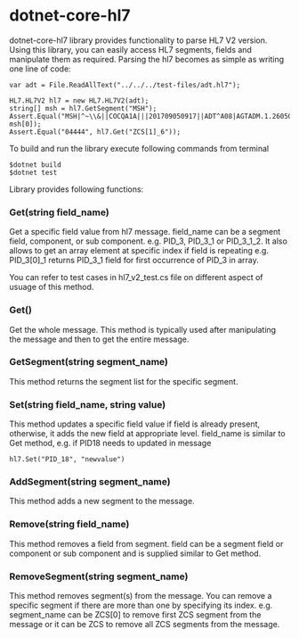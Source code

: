 # dotnet-core-hl7
dotnet-core-hl7 library provides functionality to parse HL7 V2 version. Using this library, you can easily access HL7 segments, fields and manipulate them as required. Parsing the hl7 becomes as simple as writing one line of code:

```
var adt = File.ReadAllText("../../../test-files/adt.hl7");

HL7.HL7V2 hl7 = new HL7.HL7V2(adt);
string[] msh = hl7.GetSegment("MSH");
Assert.Equal("MSH|^~\\&||COCQA1A|||201709050917||ADT^A08|AGTADM.1.260506.567|D|2.1", msh[0]);
Assert.Equal("04444", hl7.Get("ZCS[1]_6"));

```

To build and run the library execute following commands from terminal
```
$dotnet build
$dotnet test
```




Library provides following functions:

### Get(string field_name)
Get a specific field value from hl7 message. field_name can be a segment field, component, or sub component. e.g. PID_3, PID_3_1 or PID_3_1_2. It also allows to get an array element at specific index if field is repeating e.g. PID_3[0]_1 returns PID_3_1 field for first occurrence of PID_3 in array.

You can refer to test cases in hl7_v2_test.cs file on different aspect of usuage of this method.

### Get()
Get the whole message. This method is typically used after manipulating the message and then to get the entire message.

### GetSegment(string segment_name)
This method returns the segment list for the specific segment.

### Set(string field_name, string value)
This method updates a specific field value if field is already present, otherwise, it adds the new field at appropriate level. field_name is similar to Get method, e.g. if PID18 needs to updated in message
```
hl7.Set("PID_18", "newvalue")
```

### AddSegment(string segment_name)
This method adds a new segment to the message.

### Remove(string field_name)
This method removes a field from segment. field can be a segment field or component or sub component and is supplied similar to Get method.

### RemoveSegment(string segment_name)
This method removes segment(s) from the message. You can remove a specific segment if there are more than one by specifying its index. e.g. segment_name can be ZCS[0] to remove first ZCS segment from the message or it can be ZCS to remove all ZCS segments from the message.















